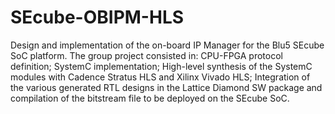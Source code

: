 # SEcube-OBIPM-HLS
Design and implementation of the on-board IP Manager for the Blu5 SEcube SoC platform.  The group project consisted in:  CPU-FPGA protocol definition; SystemC implementation; High-level synthesis of the SystemC modules with Cadence Stratus HLS and Xilinx Vivado HLS; Integration of the various generated RTL designs in the Lattice Diamond SW package and compilation of the bitstream file to be deployed on the SEcube SoC.
